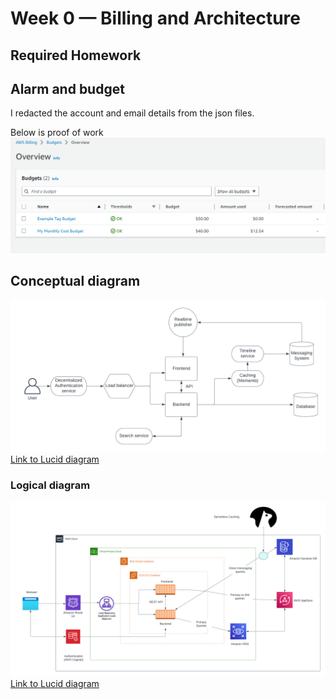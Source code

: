 # Week 0 — Billing and Architecture

## Required Homework

## Alarm and budget

I redacted the account and email details from the json files.

Below is proof of work
![Budgets in AWS Billing -> Budgets](assets/week-00/budgets.png)

## Conceptual diagram

![Conceptual diagram](assets/week-00/cruddur-conceptual-diagram.png)
[Link to Lucid diagram](https://lucid.app/lucidchart/644dedf2-015d-449f-87fb-67937eb2d23b/edit?viewport_loc=-43%2C-184%2C2219%2C979%2C0_0&invitationId=inv_e1db9ca8-bd90-47bd-8fa1-c3ab0cfd718a)

### Logical diagram

![Logical architectural diagram](assets/week-00/cruddur-logical-architecture-diagram.png)
[Link to Lucid diagram](https://lucid.app/lucidchart/206df843-6faf-4a4a-b8e2-07ccd00e0ad8/edit?viewport_loc=-637%2C-151%2C2994%2C1423%2C0_0&invitationId=inv_abd62102-5014-4eaa-9950-9ada995b7336)
